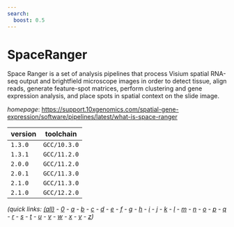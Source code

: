 ```yaml
---
search:
  boost: 0.5
---
```

# SpaceRanger

Space Ranger is a set of analysis pipelines that process Visium spatial RNA-seq output and brightfield microscope images in order to detect tissue, align reads, generate feature-spot matrices, perform clustering and gene expression analysis, and place spots in spatial context on the slide image.

*homepage*: <https://support.10xgenomics.com/spatial-gene-expression/software/pipelines/latest/what-is-space-ranger>

version | toolchain
--------|----------
``1.3.0`` | ``GCC/10.3.0``
``1.3.1`` | ``GCC/11.2.0``
``2.0.0`` | ``GCC/11.2.0``
``2.0.1`` | ``GCC/11.3.0``
``2.1.0`` | ``GCC/11.3.0``
``2.1.0`` | ``GCC/12.2.0``


*(quick links: [(all)](../index.md) - [0](../0/index.md) - [a](../a/index.md) - [b](../b/index.md) - [c](../c/index.md) - [d](../d/index.md) - [e](../e/index.md) - [f](../f/index.md) - [g](../g/index.md) - [h](../h/index.md) - [i](../i/index.md) - [j](../j/index.md) - [k](../k/index.md) - [l](../l/index.md) - [m](../m/index.md) - [n](../n/index.md) - [o](../o/index.md) - [p](../p/index.md) - [q](../q/index.md) - [r](../r/index.md) - [s](../s/index.md) - [t](../t/index.md) - [u](../u/index.md) - [v](../v/index.md) - [w](../w/index.md) - [x](../x/index.md) - [y](../y/index.md) - [z](../z/index.md))*

